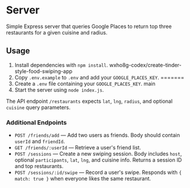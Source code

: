 # Server

Simple Express server that queries Google Places to return top three restaurants for a given cuisine and radius.

## Usage

1. Install dependencies with `npm install`.
 wxho8g-codex/create-tinder-style-food-swiping-app
2. Copy `.env.example` to `.env` and add your `GOOGLE_PLACES_KEY`.
=======
2. Create a `.env` file containing your `GOOGLE_PLACES_KEY`.
 main
3. Start the server using `node index.js`.

The API endpoint `/restaurants` expects `lat`, `lng`, `radius`, and optional `cuisine` query parameters.

### Additional Endpoints

- `POST /friends/add` — Add two users as friends. Body should contain `userId` and `friendId`.
- `GET /friends/:userId` — Retrieve a user's friend list.
- `POST /sessions` — Create a new swiping session. Body includes `host`, optional `participants`, `lat`, `lng`, and cuisine info. Returns a session ID and top restaurants.
- `POST /sessions/:id/swipe` — Record a user's swipe. Responds with `{ match: true }` when everyone likes the same restaurant.

